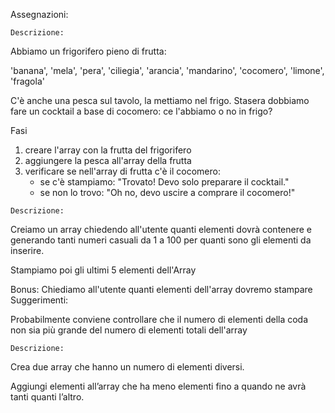 Assegnazioni:

<!-- SNACK-1/ARRAY-LISTA: -->
    Descrizione:
Abbiamo un frigorifero pieno di frutta:

'banana', 'mela', 'pera', 'ciliegia', 'arancia', 'mandarino', 'cocomero', 'limone', 'fragola'  

C'è anche una pesca sul tavolo, la mettiamo nel frigo.
Stasera dobbiamo fare un cocktail a base di cocomero: ce l'abbiamo o no in frigo?

Fasi
1. creare l'array con la frutta del frigorifero
2. aggiungere la pesca all'array della frutta
3. verificare se nell'array di frutta c'è il cocomero:
   - se c'è stampiamo: "Trovato! Devo solo preparare il cocktail."
   - se non lo trovo: "Oh no, devo uscire a comprare il cocomero!"

<!-- SNACK-2/ARRAY_TAIL: -->
    Descrizione:
Creiamo un array chiedendo all'utente quanti elementi dovrà contenere e generando tanti numeri casuali da 1 a 100 per quanti sono gli elementi da inserire.

Stampiamo poi gli ultimi 5 elementi dell'Array

Bonus:
Chiediamo all'utente quanti elementi dell'array dovremo stampare
Suggerimenti:

Probabilmente conviene controllare che il numero di elementi della coda non sia più grande del numero di elementi totali dell'array

<!-- SNACK-2/ARRAY_BONUS: -->
    Descrizione:
Crea due array che hanno un numero di elementi diversi.

Aggiungi elementi all’array che ha meno elementi fino a quando ne avrà tanti quanti l’altro.
